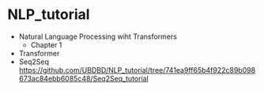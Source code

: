 # NLP_tutorial
- Natural Language Processing wiht Transformers
  - Chapter 1
- Transformer
- Seq2Seq https://github.com/UBDBD/NLP_tutorial/tree/741ea9ff65b4f922c89b098673ac84ebb6085c48/Seq2Seq_tutorial
